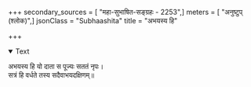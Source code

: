 +++
secondary_sources = [ "महा-सुभाषित-सङ्ग्रहः - 2253",]
meters = [ "अनुष्टुप् (श्लोक)",]
jsonClass = "Subhaashita"
title = "अभयस्य हि"

+++

<details open><summary>Text</summary>

अभयस्य हि यो दाता स पूज्यः सततं नृपः।  
सत्रं हि वर्धते तस्य सदैवाभयदक्षिणम्॥
</details>
